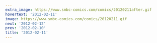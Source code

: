 ```yaml
---
extra_image: https://www.smbc-comics.com/comics/20120211after.gif
hovertext: '2012-02-11'
image: https://www.smbc-comics.com/comics/20120211.gif
next: '2012-02-12'
prev: '2012-02-10'
title: '2012-02-11'
---
```

